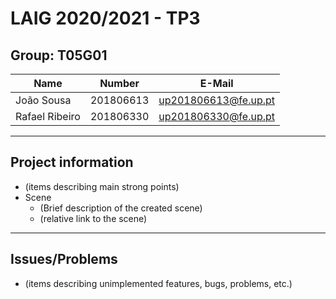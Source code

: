 # LAIG 2020/2021 - TP3

## Group: T05G01

| Name             | Number    | E-Mail               |
| ---------------- | --------- | -------------------- |
| João Sousa       | 201806613 | up201806613@fe.up.pt |
| Rafael Ribeiro   | 201806330 | up201806330@fe.up.pt |

----
## Project information

- (items describing main strong points)
- Scene
  - (Brief description of the created scene)
  - (relative link to the scene)
----
## Issues/Problems

- (items describing unimplemented features, bugs, problems, etc.)
